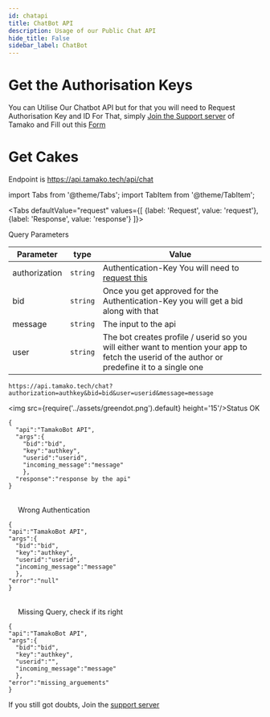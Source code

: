 ```yaml
---
id: chatapi
title: ChatBot API
description: Usage of our Public Chat API
hide_title: False
sidebar_label: ChatBot
---
```


# Get the Authorisation Keys
You can Utilise Our Chatbot API but for that you will need to Request Authorisation Key and ID
For That, simply [Join the Support server](https://support.tamako.tech) of Tamako and Fill out this [Form](https://api.tamako.tech/)

# Get Cakes

Endpoint is
https://api.tamako.tech/api/chat

import Tabs from '@theme/Tabs';
import TabItem from '@theme/TabItem';

<Tabs
  defaultValue="request"
  values={[
    {label: 'Request', value: 'request'},
    {label: 'Response', value: 'response'}
  ]}>
  <TabItem value="request">

  Query Parameters

  | Parameter | type | Value |
  |-|-|-|
  | authorization | `string` | Authentication-Key You will need to [request this](https://requests.tamako.tech/) |
  | bid | `string` | Once you get approved for the Authentication-Key you will get a bid along with that |
  | message | `string` | The input to the api |
  | user | `string` | The bot creates profile / userid so you will either want to mention your app to fetch the userid of the author or predefine it to a single one |

  </TabItem>

  <TabItem value="response">

  ```
  https://api.tamako.tech/chat?authorization=authkey&bid=bid&user=userid&message=message
  ```

  <img src={require('../assets/greendot.png').default} height='15'/>Status OK

```
{
  "api":"TamakoBot API",
  "args":{
    "bid":"bid",
    "key":"authkey",
    "userid":"userid",
    "incoming_message":"message"
    },
  "response":"response by the api"
}
```

<br/>
<img src={require('../assets/reddot.png').default} height='15'/> Wrong Authentication

```title="https://api.tamako.tech/api/chat?authorization=authkey&bid=bid&user=userid&message=message"
{
"api":"TamakoBot API",
"args":{
  "bid":"bid",
  "key":"authkey",
  "userid":"userid",
  "incoming_message":"message"
  },
"error":"null"
}
```
<br/>
<img src={require('../assets/reddot.png').default} height='15'/> Missing Query, check if its right

```
{
"api":"TamakoBot API",
"args":{
  "bid":"bid",
  "key":"authkey",
  "userid":"",
  "incoming_message":"message"
  },
"error":"missing_arguements"
}
```
  </TabItem>
</Tabs>

If you still got doubts, Join the [support server](https://support.tamako.tech/)
